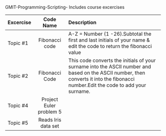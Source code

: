 GMIT-Programming-Scripting-
Includes course excercises 

|Excercise |  Code Name       |Description 
|----------|:----------------:|:--------------------------------------------------------------------------------------|
|Topic #1  |Fibonacci code   | A-Z = Number (1 -26).Subtotal the first and last initials of your name & edit the code to return the fibonacci value| 
|Topic #2  |Fibonacci Code   | This code converts the initials of your surname into the ASCII number and based on the ASCII number, then converts it into the fibonacci number.Edit the code to add your surname.                                                                  |Topic #3  |Collatz Conjecture | 
|Topic #4  | Project Euler problem 5 | 
|Topic #5  | Reads Iris data set|
